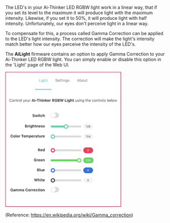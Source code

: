 The LED's in your Ai-Thinker LED RGBW light work in a linear way, that if you set its level to the maximum it will produce light with the maximum intensity. Likewise, if you set it to 50%, it will produce light with half intensity. Unfortunately, our eyes don't perceive light in a linear way.

To compensate for this, a process called Gamma Correction can be applied to the LED's light intensity. The correction will make the light's intensity match better how our eyes perceive the intensity of the LED's.

The **AiLight** firmware contains an option to apply Gamma Correction to your Ai-Thinker LED RGBW light. You can simply enable or disable this option in the 'Light' page of the Web UI.

![AiLight - Light Controls](images/ailight_light.png)

(Reference: <https://en.wikipedia.org/wiki/Gamma_correction>)
